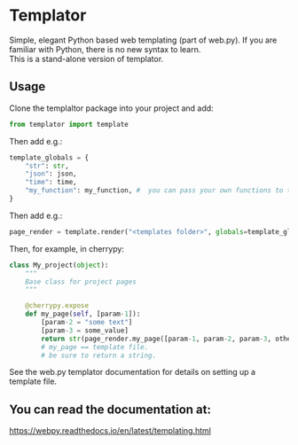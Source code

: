 # Templator
Simple, elegant Python based web templating (part of web.py).
If you are familiar with Python, there is no new syntax to learn.  
This is a stand-alone version of templator.

## Usage
Clone the templaltor package into your project and add: 
```python
from templator import template
```
Then add e.g.:
```python
template_globals = {  
    "str": str,  
    "json": json,  
    "time": time,  
    "my_function": my_function, #  you can pass your own functions to templator.  
}
```
Then add e.g.:
```python
page_render = template.render("<templates folder>", globals=template_globals, [base="page_base"])
```
Then, for example, in cherrypy:
```python
class My_project(object):
    """
    Base class for project pages
    """

    @cherrypy.expose
    def my_page(self, [param-1]): 
        [param-2 = "some text"]
        [param-3 = some_value]
        return str(page_render.my_page([param-1, param-2, param-3, other_var, etc])   
        # my_page == template file.
        # be sure to return a string. 
```
See the web.py templator documentation for details on setting up a template file.

## You can read the documentation at:
https://webpy.readthedocs.io/en/latest/templating.html
